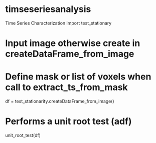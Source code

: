 # timseseriesanalysis
Time Series Characterization
import test_stationary 
# Input image otherwise create in createDataFrame_from_image
# Define mask or list of voxels when call to extract_ts_from_mask
df = test_stationarity.createDataFrame_from_image()
# Performs a unit root test (adf)
unit_root_test(df)
